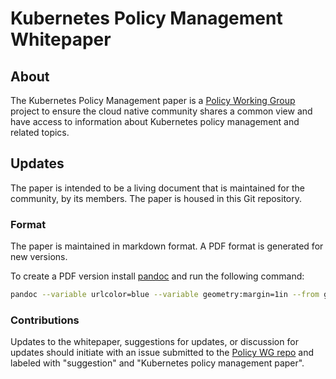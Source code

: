 # Kubernetes Policy Management Whitepaper

## About

The Kubernetes Policy Management paper is a [Policy Working Group](https://github.com/kubernetes/community/tree/master/wg-policy) project to ensure the cloud native community shares a common view and have access to information about Kubernetes policy management and related topics.

## Updates

The paper is intended to be a living document that is maintained for the community, by its members. The paper is housed in this Git repository.

### Format

The paper is maintained in markdown format. A PDF format is generated for new versions.

To create a PDF version install [pandoc](https://pandoc.org/installing.html) and run the following command:

```sh
pandoc --variable urlcolor=blue --variable geometry:margin=1in --from gfm -o kubernetes-policy-management.pdf kubernetes-policy-management.md
```

### Contributions

Updates to the whitepaper, suggestions for updates, or discussion for updates should initiate with an issue submitted to the [Policy WG repo](https://github.com/kubernetes/community/tree/master/wg-policy) and labeled with "suggestion" and "Kubernetes policy management paper".





